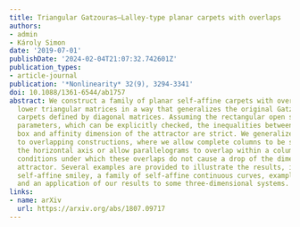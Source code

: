 ```yaml
---
title: Triangular Gatzouras–Lalley-type planar carpets with overlaps
authors:
- admin
- Károly Simon
date: '2019-07-01'
publishDate: '2024-02-04T21:07:32.742601Z'
publication_types:
- article-journal
publication: '*Nonlinearity* 32(9), 3294-3341'
doi: 10.1088/1361-6544/ab1757
abstract: We construct a family of planar self-affine carpets with overlaps using
  lower triangular matrices in a way that generalizes the original Gatzouras–Lalley
  carpets defined by diagonal matrices. Assuming the rectangular open set condition, Barański proved for this construction that for typical
  parameters, which can be explicitly checked, the inequalities between the Hausdorff,
  box and affinity dimension of the attractor are strict. We generalize this result
  to overlapping constructions, where we allow complete columns to be shifted along
  the horizontal axis or allow parallelograms to overlap within a column in a transversal way. Our main result is to show sufficient
  conditions under which these overlaps do not cause a drop of the dimension of the
  attractor. Several examples are provided to illustrate the results, including a
  self-affine smiley, a family of self-affine continuous curves, examples with overlaps
  and an application of our results to some three-dimensional systems.
links:
- name: arXiv
  url: https://arxiv.org/abs/1807.09717
---
```

